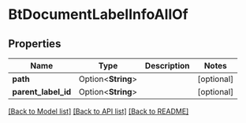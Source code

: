# BtDocumentLabelInfoAllOf

## Properties

Name | Type | Description | Notes
------------ | ------------- | ------------- | -------------
**path** | Option<**String**> |  | [optional]
**parent_label_id** | Option<**String**> |  | [optional]

[[Back to Model list]](../README.md#documentation-for-models) [[Back to API list]](../README.md#documentation-for-api-endpoints) [[Back to README]](../README.md)


